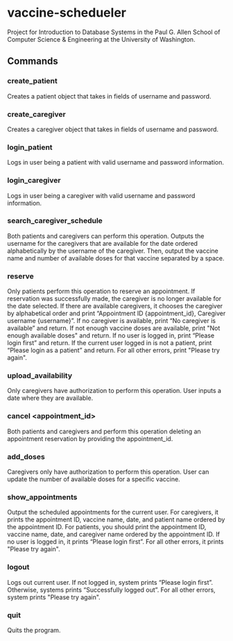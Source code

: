 # vaccine-schedueler
Project for Introduction to Database Systems in the Paul G. Allen School of Computer Science & Engineering at the University of Washington.
## Commands
### create_patient <username> <password>
Creates a patient object that takes in fields of username and password.
### create_caregiver <username> <password>
Creates a caregiver object that takes in fields of username and password.
### login_patient <username> <password>
Logs in user being a patient with valid username and password information.
### login_caregiver <username> <password>
Logs in user being a caregiver with valid username and password information.
### search_caregiver_schedule <date>
Both patients and caregivers can perform this operation. Outputs the username for the caregivers that are available for the date ordered alphabetically by the username of the caregiver. Then, output the vaccine name and number of available doses for that vaccine separated by a space.
### reserve <date> <vaccine>
Only patients perform this operation to reserve an appointment. If reservation was successfully made, the caregiver is no longer available for the date selected. If there are available caregivers, it chooses the caregiver by alphabetical order and print “Appointment ID {appointment_id}, Caregiver username {username}”. If no caregiver is available, print “No caregiver is available” and return. If not enough vaccine doses are available, print "Not enough available doses" and return. If no user is logged in, print “Please login first” and return. If the current user logged in is not a patient, print “Please login as a patient” and return. For all other errors, print "Please try again".
### upload_availability <date>
Only caregivers have authorization to perform this operation. User inputs a date where they are available.
### cancel <appointment_id>
Both patients and caregivers and perform this operation deleting an appointment reservation by providing the appointment_id.
### add_doses <vaccine> <number>
Caregivers only have authorization to perform this operation. User can update the number of available doses for a specific vaccine.
### show_appointments
Output the scheduled appointments for the current user. For caregivers, it prints the appointment ID, vaccine name, date, and patient name ordered by the appointment ID. For patients, you should print the appointment ID, vaccine name, date, and caregiver name ordered by the appointment ID. If no user is logged in, it prints “Please login first”. For all other errors, it prints "Please try again".
### logout
Logs out current user. If not logged in, system prints “Please login first”. Otherwise, systems prints “Successfully logged out”. For all other errors, system prints "Please try again".
### quit
Quits the program.
